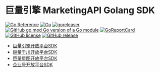 # 巨量引擎 MarketingAPI Golang SDK

[![Go Reference](https://pkg.go.dev/badge/github.com/bububa/oceanengine.svg)](https://pkg.go.dev/github.com/bububa/oceanengine)
[![Go](https://github.com/bububa/oceanengine/actions/workflows/go.yml/badge.svg)](https://github.com/bububa/oceanengine/actions/workflows/go.yml)
[![goreleaser](https://github.com/bububa/oceanengine/actions/workflows/goreleaser.yml/badge.svg)](https://github.com/bububa/oceanengine/actions/workflows/goreleaser.yml)
[![GitHub go.mod Go version of a Go module](https://img.shields.io/github/go-mod/go-version/bububa/oceanengine.svg)](https://github.com/bububa/oceanengine)
[![GoReportCard](https://goreportcard.com/badge/github.com/bububa/oceanengine)](https://goreportcard.com/report/github.com/bububa/oceanengine)
[![GitHub license](https://img.shields.io/github/license/bububa/oceanengine.svg)](https://github.com/bububa/oceanengine/blob/master/LICENSE)
[![GitHub release](https://img.shields.io/github/release/bububa/oceanengine.svg)](https://GitHub.com/bububa/oceanengine/releases/)

- [巨量引擎开放平台SDK](https://github.com/bububa/oceanengine/blob/master/marketing-api/OCEANENGINE.md)
- [巨量千川开放平台SDK](https://github.com/bububa/oceanengine/blob/master/marketing-api/QIANCHUAN.md)
- [巨量星图开放平台SDK](https://github.com/bububa/oceanengine/blob/master/marketing-api/STAR.md)
- [企业号开放平台SDK](https://github.com/bububa/oceanengine/blob/master/marketing-api/ENTERPRISE.md)
